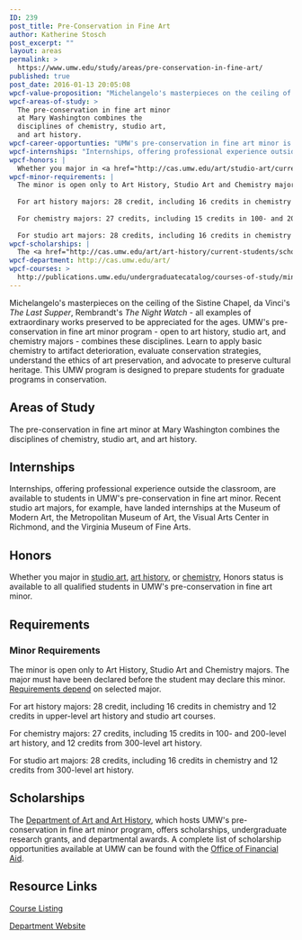 ```yaml
---
ID: 239
post_title: Pre-Conservation in Fine Art
author: Katherine Stosch
post_excerpt: ""
layout: areas
permalink: >
  https://www.umw.edu/study/areas/pre-conservation-in-fine-art/
published: true
post_date: 2016-01-13 20:05:08
wpcf-value-proposition: "Michelangelo's masterpieces on the ceiling of the Sistine Chapel, da Vinci's <em>The Last Supper</em>, Rembrandt's <em>The Night Watch</em> - all examples of extraordinary works preserved to be appreciated for the ages. UMW's pre-conservation in fine art minor program - open to art history, studio art, and chemistry majors - combines these disciplines. Learn to apply basic chemistry to artifact deterioration, evaluate conservation strategies, understand the ethics of art preservation, and advocate to preserve cultural heritage. This UMW program is designed to prepare students for graduate programs in conservation."
wpcf-areas-of-study: >
  The pre-conservation in fine art minor
  at Mary Washington combines the
  disciplines of chemistry, studio art,
  and art history.
wpcf-career-opportunties: "UMW's pre-conservation in fine art minor is designed to prepare students for graduate programs in art conservation. Conservators work in museums, heritage institutions, libraries, archives, laboratories, and government agencies. They are administrators, educators, scientists, technicians, and collections care specialists."
wpcf-internships: "Internships, offering professional experience outside the classroom, are available to students in UMW's pre-conservation in fine art minor. Recent studio art majors, for example, have landed internships at the Museum of Modern Art, the Metropolitan Museum of Art, the Visual Arts Center in Richmond, and the Virginia Museum of Fine Arts."
wpcf-honors: |
  Whether you major in <a href="http://cas.umw.edu/art/studio-art/current-students/honors-studio-art/">studio art</a>, <a href="http://cas.umw.edu/art/art-history/current-students/honors-in-art-history/">art history</a>, or <a href="http://cas.umw.edu/chemistry/research-opportunities/independent-study-and-honors-research/">chemistry</a>, Honors status is available to all qualified students in UMW's pre-conservation in fine art minor.
wpcf-minor-requirements: |
  The minor is open only to Art History, Studio Art and Chemistry majors. The major must have been declared before the student may declare this minor. <a href="http://publications.umw.edu/undergraduatecatalog/courses-of-study/minors/pre-conservation-in-fine-art/">Requirements depend</a> on selected major.
  
  For art history majors: 28 credit, including 16 credits in chemistry and 12 credits in upper-level art history and studio art courses.
  
  For chemistry majors: 27 credits, including 15 credits in 100- and 200-level art history, and 12 credits from 300-level art history.
  
  For studio art majors: 28 credits, including 16 credits in chemistry and 12 credits from 300-level art history.
wpcf-scholarships: |
  The <a href="http://cas.umw.edu/art/art-history/current-students/scholarships/">Department of Art and Art History</a>, which hosts UMW's pre-conservation in fine art minor program, offers scholarships, undergraduate research grants, and departmental awards. A complete list of scholarship opportunities available at UMW can be found with the <a href="https://www.umw.edu/financialaid/types/scholarship-opportunities/">Office of Financial Aid</a>.
wpcf-department: http://cas.umw.edu/art/
wpcf-courses: >
  http://publications.umw.edu/undergraduatecatalog/courses-of-study/minors/pre-conservation-in-fine-art/
---
```


<!-- Types Custom Fields: -->

<!-- value-proposition -->
Michelangelo's masterpieces on the ceiling of the Sistine Chapel, da Vinci's <em>The Last Supper</em>, Rembrandt's <em>The Night Watch</em> - all examples of extraordinary works preserved to be appreciated for the ages. UMW's pre-conservation in fine art minor program - open to art history, studio art, and chemistry majors - combines these disciplines. Learn to apply basic chemistry to artifact deterioration, evaluate conservation strategies, understand the ethics of art preservation, and advocate to preserve cultural heritage. This UMW program is designed to prepare students for graduate programs in conservation.
<!-- End value-proposition -->

<!-- areas-of-study -->
<h2>Areas of Study</h2>The pre-conservation in fine art minor at Mary Washington combines the disciplines of chemistry, studio art, and art history.
<!-- End areas-of-study -->

<!-- internships -->
<h2>Internships</h2>Internships, offering professional experience outside the classroom, are available to students in UMW's pre-conservation in fine art minor. Recent studio art majors, for example, have landed internships at the Museum of Modern Art, the Metropolitan Museum of Art, the Visual Arts Center in Richmond, and the Virginia Museum of Fine Arts.
<!-- End internships -->

<!-- honors -->
<h2>Honors</h2>Whether you major in <a href="http://cas.umw.edu/art/studio-art/current-students/honors-studio-art/">studio art</a>, <a href="http://cas.umw.edu/art/art-history/current-students/honors-in-art-history/">art history</a>, or <a href="http://cas.umw.edu/chemistry/research-opportunities/independent-study-and-honors-research/">chemistry</a>, Honors status is available to all qualified students in UMW's pre-conservation in fine art minor.
<!-- End honors -->

<!-- requirements -->
<h2>Requirements</h2>
<!-- minor-requirements -->
<h3>Minor Requirements</h3>The minor is open only to Art History, Studio Art and Chemistry majors. The major must have been declared before the student may declare this minor. <a href="http://publications.umw.edu/undergraduatecatalog/courses-of-study/minors/pre-conservation-in-fine-art/">Requirements depend</a> on selected major.

For art history majors: 28 credit, including 16 credits in chemistry and 12 credits in upper-level art history and studio art courses.

For chemistry majors: 27 credits, including 15 credits in 100- and 200-level art history, and 12 credits from 300-level art history.

For studio art majors: 28 credits, including 16 credits in chemistry and 12 credits from 300-level art history.
<!-- End minor-requirements -->

<!-- End requirements -->

<!-- scholarships -->
<h2>Scholarships</h2>The <a href="http://cas.umw.edu/art/art-history/current-students/scholarships/">Department of Art and Art History</a>, which hosts UMW's pre-conservation in fine art minor program, offers scholarships, undergraduate research grants, and departmental awards. A complete list of scholarship opportunities available at UMW can be found with the <a href="https://www.umw.edu/financialaid/types/scholarship-opportunities/">Office of Financial Aid</a>.
<!-- End scholarships -->

<!-- resource-links -->
<h2>Resource Links</h2>
<!-- courses -->
<a href="http://publications.umw.edu/undergraduatecatalog/courses-of-study/minors/pre-conservation-in-fine-art/" class="button">Course Listing</a>
<!-- End courses -->

<!-- department -->
<a href="http://cas.umw.edu/art/" class="button">Department Website</a>
<!-- End department -->

<!-- End resource-links -->

<!-- End Types Custom Fields -->